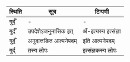 | स्थिति | सूत्र | टिप्पणी |
| ----- | ------- | ------ |
| गुर्दँ॒ | - | - |
| गुर्दँ॒ | उपदेशेऽजनुनासिक इत् | अँ-इत्यस्य इत्संज्ञा |
| गुर्दँ॒ | अनुदात्तङित आत्मनेपदम् | इति आत्मनेपदम् |
| गुर्द् | तस्य लोपः | इत्संज्ञकस्य लोपः |
